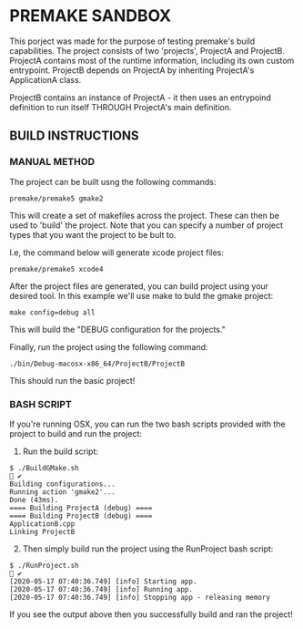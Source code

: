 # PREMAKE SANDBOX

This porject was made for the purpose of testing premake's build capabilities. The project consists of two 'projects', ProjectA and ProjectB. ProjectA contains most of the runtime information, including its own custom entrypoint. ProjectB depends on ProjectA by inheriting ProjectA's ApplicationA class. 

ProjectB contains an instance of ProjectA - it then uses an entrypoind definition to run itself THROUGH ProjectA's main definition. 

## BUILD INSTRUCTIONS

### MANUAL METHOD

The project can be built usng the following commands:

```
premake/premake5 gmake2
```

This will create a set of makefiles across the project. These can then be used to 'build' the project. Note that you can specify a number of project types that you want the project to be bult to. 

I.e, the command below will generate xcode project files:

```
premake/premake5 xcode4
```

After the project files are generated, you can build project using your desired tool. In this example we'll use make to buld the gmake project:

```
make config=debug all  
```

This will build the "DEBUG configuration for the projects."

Finally, run the project using the following command:

```
./bin/Debug-macosx-x86_64/ProjectB/ProjectB   
```

This should run the basic project! 

### BASH SCRIPT

If you're running OSX, you can run the two bash scripts provided with the project to build and run the project:

1. Run the build script:

```
$ ./BuildGMake.sh                                                                                                                                        ✔ 
Building configurations...
Running action 'gmake2'...
Done (43ms).
==== Building ProjectA (debug) ====
==== Building ProjectB (debug) ====
ApplicationB.cpp
Linking ProjectB
```

2. Then simply build run the project using the RunProject bash script:

``` 
$ ./RunProject.sh                                                                                                                                        ✔ 
[2020-05-17 07:40:36.749] [info] Starting app.
[2020-05-17 07:40:36.749] [info] Running app.
[2020-05-17 07:40:36.749] [info] Stopping app - releasing memory
```

If you see the output above then you successfully build and ran the project! 